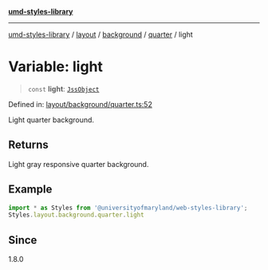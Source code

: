 [**umd-styles-library**](../../../../../../README.md)

***

[umd-styles-library](../../../../../../modules.md) / [layout](../../../../../README.md) / [background](../../../README.md) / [quarter](../README.md) / light

# Variable: light

> `const` **light**: [`JssObject`](../../../../../../utilities/namespaces/transform/type-aliases/JssObject.md)

Defined in: [layout/background/quarter.ts:52](https://github.com/UMD-Digital/design-system/blob/8c958a0419ab79ba8bcba0aabd12f79a69ac5834/packages/styles/source/layout/background/quarter.ts#L52)

Light quarter background.

## Returns

Light gray responsive quarter background.

## Example

```typescript
import * as Styles from '@universityofmaryland/web-styles-library';
Styles.layout.background.quarter.light
```

## Since

1.8.0
